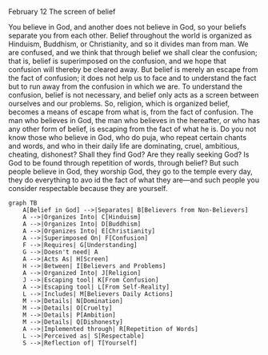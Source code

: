 February 12
The screen of belief

You believe in God, and another does not believe in God, so your beliefs separate you from each other. Belief throughout the world is organized as Hinduism, Buddhism, or Christianity, and so it divides man from man. We are confused, and we think that through belief we shall clear the confusion; that is, belief is superimposed on the confusion, and we hope that confusion will thereby be cleared away. But belief is merely an escape from the fact of confusion; it does not help us to face and to understand the fact but to run away from the confusion in which we are. To understand the confusion, belief is not necessary, and belief only acts as a screen between ourselves and our problems. So, religion, which is organized belief, becomes a means of escape from what is, from the fact of confusion. The man who believes in God, the man who believes in the hereafter, or who has any other form of belief, is escaping from the fact of what he is. Do you not know those who believe in God, who do puja, who repeat certain chants and words, and who in their daily life are dominating, cruel, ambitious, cheating, dishonest? Shall they find God? Are they really seeking God? Is God to be found through repetition of words, through belief? But such people believe in God, they worship God, they go to the temple every day, they do everything to avo id the fact of what they are—and such people you consider respectable because they are yourself.

```mermaid
graph TB
    A[Belief in God] -->|Separates| B[Believers from Non-Believers]
    A -->|Organizes Into| C[Hinduism]
    A -->|Organizes Into| D[Buddhism]
    A -->|Organizes Into| E[Christianity]
    A -->|Superimposed On| F[Confusion]
    F -->|Requires| G[Understanding]
    G -->|Doesn't need| A
    A -->|Acts As| H[Screen]
    H -->|Between| I[Believers and Problems]
    A -->|Organized Into| J[Religion]
    J -->|Escaping tool| K[From Confusion]
    A -->|Escaping tool| L[From Self-Reality]    
    L -->|Includes| M[Believers Daily Actions]
    M -->|Details| N[Domination]
    M -->|Details| O[Cruelty]
    M -->|Details| P[Ambition]
    M -->|Details| Q[Dishonesty]
    A -->|Implemented through| R[Repetition of Words]
    L -->|Perceived as| S[Respectable]
    S -->|Reflection of| T[Yourself]
```